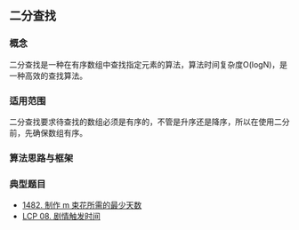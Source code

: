 ## 二分查找

### 概念

二分查找是一种在有序数组中查找指定元素的算法，算法时间复杂度O(logN)，是一种高效的查找算法。

### 适用范围

二分查找要求待查找的数组必须是有序的，不管是升序还是降序，所以在使用二分前，先确保数组有序。

### 算法思路与框架

### 典型题目

- [1482. 制作 m 束花所需的最少天数](https://leetcode-cn.com/problems/minimum-number-of-days-to-make-m-bouquets/)
- [LCP 08. 剧情触发时间](https://leetcode-cn.com/problems/ju-qing-hong-fa-shi-jian/)
